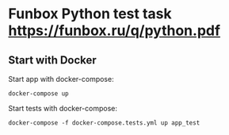 # Funbox Python test task https://funbox.ru/q/python.pdf
## Start with Docker
Start app with docker-compose:

`docker-compose up`

Start tests with docker-compose:

`docker-compose -f docker-compose.tests.yml up app_test`
